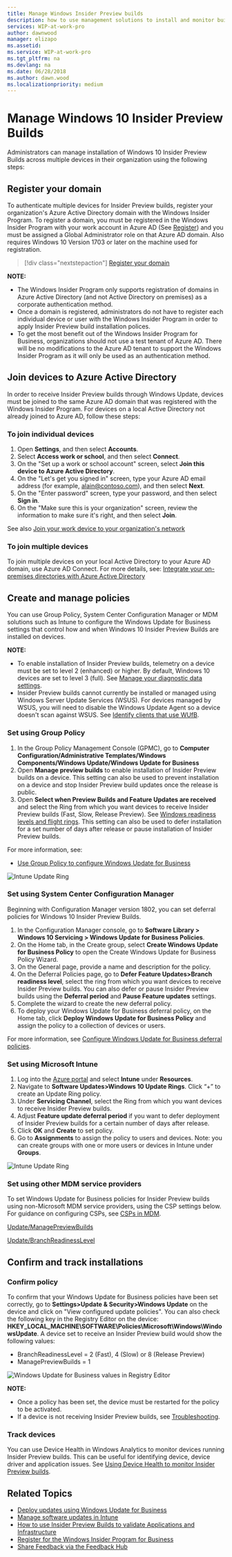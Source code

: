 ```yaml
---
title: Manage Windows Insider Preview builds
description: how to use management solutions to install and monitor builds in your organization
services: WIP-at-work-pro
author: dawnwood
manager: elizapo
ms.assetid: 
ms.service: WIP-at-work-pro
ms.tgt_pltfrm: na
ms.devlang: na
ms.date: 06/28/2018
ms.author: dawn.wood
ms.localizationpriority: medium
---
```


# Manage Windows 10 Insider Preview Builds 
Administrators can manage installation of Windows 10 Insider Preview Builds across multiple devices in their organization using the following steps: 

## Register your domain 
To authenticate multiple devices for Insider Preview builds, register your organization's Azure Active Directory domain with the Windows Insider Program. To register a domain, you must be registered in the Windows Insider Program with your work account in Azure AD (See [Register](wip-4-biz-register.md)) and you must be assigned a Global Administrator role on that Azure AD domain. Also requires Windows 10 Version 1703 or later on the machine used for registration. 

> [!div class="nextstepaction"]
> [Register your domain](https://insider.windows.com/en-us/for-business-organization-admin/)

__NOTE:__ 
* The Windows Insider Program only supports registration of domains in Azure Active Directory (and not Active Directory on premises) as a corporate authentication method.
* Once a domain is registered, administrators do not have to register each individual device or user with the Windows Insider Program in order to apply Insider Preview build installation polices. 
* To get the most benefit out of the Windows Insider Program for Business, organizations should not use a test tenant of Azure AD. There will be no modifications to the Azure AD tenant to support the Windows Insider Program as it will only be used as an authentication method.

## Join devices to Azure Active Directory
In order to receive Insider Preview builds through Windows Update, devices must be joined to the same Azure AD domain that was registered with the Windows Insider Program. For devices on a local Active Directory not already joined to Azure AD, follow these steps: 

### To join individual devices 
1. Open __Settings__, and then select __Accounts__.
2. Select __Access work or school__, and then select __Connect__.
3. On the "Set up a work or school account" screen, select __Join this device to Azure Active Directory__.
4. On the "Let's get you signed in" screen, type your Azure AD email address (for example, alain@contoso.com), and then select __Next__.
5. On the "Enter password" screen, type your password, and then select __Sign in__.
6. On the "Make sure this is your organization" screen, review the information to make sure it's right, and then select __Join__.
 
See also [Join your work device to your organization's network](https://docs.microsoft.com/en-us/azure/active-directory/user-help/user-help-join-device-on-network)

### To join multiple devices 
To join multiple devices on your local Active Directory to your Azure AD domain, use Azure AD Connect. For more details, see: [Integrate your on-premises directories with Azure Active Directory](https://docs.microsoft.com/en-us/azure/active-directory/connect/active-directory-aadconnect)

## Create and manage policies 
You can use Group Policy, System Center Configuration Manager or MDM solutions such as Intune to configure the Windows Update for Business settings that control how and when Windows 10 Insider Preview Builds are installed on devices.  

__NOTE:__ 
* To enable installation of Insider Preview builds, telemetry on a device must be set to level 2 (enhanced) or higher. By default, Windows 10 devices are set to level 3 (full). See [Manage your diagnostic data settings](https://docs.microsoft.com/en-us/windows/privacy/configure-windows-diagnostic-data-in-your-organization).
* Insider Preview builds cannot currently be installed or managed using Windows Server Update Services (WSUS). For devices managed by WSUS, you will need to disable the Windows Update Agent so a device doesn't scan against WSUS. See [Identify clients that use WUfB](https://docs.microsoft.com/en-us/sccm/sum/deploy-use/integrate-windows-update-for-business-windows-10#to-identify-clients-that-use-wufb).

### Set using Group Policy
1. In the Group Policy Management Console (GPMC), go to __Computer Configuration/Administrative Templates/Windows Components/Windows Update/Windows Update for Business__ 
2. Open __Manage preview builds__ to enable installation of Insider Preview builds on a device. This setting can also be used to prevent installation on a device and stop Insider Preview build updates once the release is public.  
3. Open __Select when Preview Builds and Feature Updates are received__ and select the Ring from which you want devices to receive Insider Preview builds (Fast, Slow, Release Preview). See [Windows readiness levels and flight rings](wip-4-biz-flight-levels-and-rings.md). This setting can also be used to defer installation for a set number of days after release or pause installation of Insider Preview builds.  

For more information, see: 
* [Use Group Policy to configure Windows Update for Business](https://docs.microsoft.com/en-us/windows/deployment/update/waas-wufb-group-policy)

![Intune Update Ring](images/wip-4-biz-gpo.png "ADD")

### Set using System Center Configuration Manager 
Beginning with Configuration Manager version 1802, you can set deferral policies for Windows 10 Insider Preview Builds. 
1. In the Configuration Manager console, go to __Software Library > Windows 10 Servicing > Windows Update for Business Policies__. 
2.	On the Home tab, in the Create group, select __Create Windows Update for Business Policy__ to open the Create Windows Update for Business Policy Wizard.
3.	On the General page, provide a name and description for the policy.
4.	On the Deferral Policies page, go to __Defer Feature Updates>Branch readiness level__, select the ring from which you want devices to receive Insider Preview builds. You can also defer or pause Insider Preview builds using the __Deferral period__ and __Pause Feature updates__ settings. 
5.	Complete the wizard to create the new deferral policy. 
6.	To deploy your Windows Update for Business deferral policy, on the Home tab, click __Deploy Windows Update for Business Policy__ and assign the policy to a collection of devices or users. 

For more information, see [Configure Windows Update for Business deferral policies](https://docs.microsoft.com/en-us/sccm/sum/deploy-use/integrate-windows-update-for-business-windows-10#configure-windows-update-for-business-deferral-policies).

### Set using Microsoft Intune 
1. Log into the [Azure portal](https://portal.azure.com) and select __Intune__ under __Resources__.
2. Navigate to __Software Updates>Windows 10 Update Rings__. Click “+” to create an Update Ring policy.
6. Under __Servicing Channel__, select the Ring from which you want devices to receive Insider Preview builds. 
7. Adjust __Feature update deferral period__ if you want to defer deployment of Insider Preview builds for a certain number of days after release. 
8. Click __OK__ and __Create__ to set policy.
9. Go to __Assignments__ to assign the policy to users and devices. Note: you can create groups with one or more users or devices in Intune under __Groups__. 

![Intune Update Ring](images/wip-4-biz-intune-ring-policy.png "ADD")

### Set using other MDM service providers 
To set Windows Update for Business policies for Insider Preview builds using non-Microsoft MDM service providers, using the CSP settings below. For guidance on configuring CSPs, see [CSPs in MDM](https://docs.microsoft.com/en-us/windows/configuration/provisioning-packages/how-it-pros-can-use-configuration-service-providers#csps-in-mdm). 

[Update/ManagePreviewBuilds](https://docs.microsoft.com/en-us/windows/client-management/mdm/policy-csp-update#update-managepreviewbuilds) 

[Update/BranchReadinessLevel](https://docs.microsoft.com/en-us/windows/client-management/mdm/policy-csp-update#update-branchreadinesslevel)

## Confirm and track installations  

### Confirm policy 
To confirm that your Windows Update for Business policies have been set correctly, go to __Settings>Update & Security>Windows Update__ on the device and click on "View configured update policies". You can also check the following key in the Registry Editor on the device: __HKEY_LOCAL_MACHINE\SOFTWARE\Policies\Microsoft\Windows\WindowsUpdate__. A device set to receive an Insider Preview build would show the following values: 
* BranchReadinessLevel = 2 (Fast), 4 (Slow) or 8 (Release Preview) 
* ManagePreviewBuilds = 1

![Windows Update for Business values in Registry Editor](images/wip-4-biz-reg-xs.png "ADD")

__NOTE:__
* Once a policy has been set, the device must be restarted for the policy to be activated. 
* If a device is not receiving Insider Preview builds, see [Troubleshooting](wip-4-biz-troubleshooting.md). 

### Track devices 
You can use Device Health in Windows Analytics to monitor devices running Insider Preview builds. This can be useful for identifying device, device driver and application issues. See [Using Device Health to monitor Insider Preview builds](https://insider.windows.com/en-us/for-business-device-health/). 

## Related Topics
* [Deploy updates using Windows Update for Business](https://docs.microsoft.com/en-us/windows/deployment/update/waas-manage-updates-wufb) 
* [Manage software updates in Intune](https://docs.microsoft.com/en-us/intune/windows-update-for-business-configure)
* [How to use Insider Preview Builds to validate Applications and Infrastructure](https://insider.windows.com/en-us/for-business-getting-started/#validate)
* [Register for the Windows Insider Program for Business](wip-4-biz-register.md)
* [Share Feedback via the Feedback Hub](wip-4-biz-feedback-hub.md)

